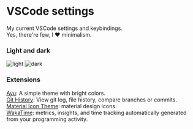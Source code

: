 # VSCode settings
My current VSCode settings and keybindings.  
Yes, there're few, I ❤️ minimalism.

### Light and dark
![light](https://user-images.githubusercontent.com/22590804/199760116-fe146177-b065-469e-beed-6a2dca710108.png)
![dark](https://user-images.githubusercontent.com/22590804/199760132-91aa24a3-c409-48c7-8b9f-d69306d79f75.png)

### Extensions
[Ayu](https://marketplace.visualstudio.com/items?itemName=teabyii.ayu): A simple theme with bright colors.  
[Git History](https://marketplace.visualstudio.com/items?itemName=donjayamanne.githistory): View git log, file history, compare branches or commits.  
[Material Icon Theme](https://marketplace.visualstudio.com/items?itemName=PKief.material-icon-theme): material design icons.  
[WakaTime](https://marketplace.visualstudio.com/items?itemName=WakaTime.vscode-wakatime): metrics, insights, and time tracking automatically generated from your programming activity.